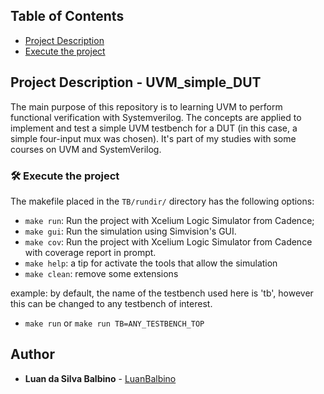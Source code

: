 ## Table of Contents

- [Project Description](#project-description)
- [Execute the project](#execute-the-project)

## Project Description - UVM_simple_DUT

The main purpose of this repository is to learning UVM to perform functional verification with Systemverilog.
The concepts are applied to implement and test a simple UVM testbench for a DUT (in this case, a simple four-input mux was chosen).
It's part of my studies with some courses on UVM and SystemVerilog.

### 🛠️ Execute the project

The makefile placed in the `TB/rundir/` directory has the following options:

- `make run`: Run the project with Xcelium Logic Simulator from Cadence;
- `make gui`: Run the simulation using Simvision's GUI.
- `make cov`:  Run the project with Xcelium Logic Simulator from Cadence with coverage report in prompt.
- `make help`: a tip for activate the tools that allow the simulation
- `make clean`: remove some extensions


example: by default, the name of the testbench used here is 'tb', however 
this can be changed to any testbench of interest.
- `make run` or `make run TB=ANY_TESTBENCH_TOP`


## Author

* **Luan da Silva Balbino** - [LuanBalbino](https://github.com/luanbalbino)
